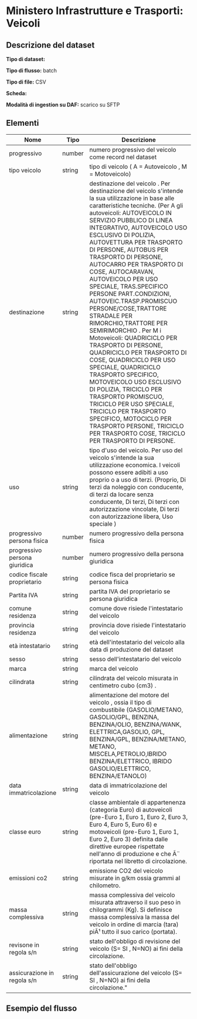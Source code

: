 # Ministero Infrastrutture e Trasporti: Veicoli

## Descrizione del dataset

**Tipo di dataset:** 

**Tipo di flusso:** batch

**Tipo di file:** CSV

**Scheda:** 

**Modalità di ingestion su DAF:** scarico su SFTP


## Elementi

| Nome | Tipo   | Descrizione                     |
|------|--------|---------------------------------|
| progressivo | number | numero progressivo del veicolo come record nel dataset |
| tipo veicolo | string | tipo di veicolo ( A = Autoveicolo , M = Motoveicolo) |
| destinazione | string | destinazione del veicolo . Per destinazione del veicolo s'intende la sua utilizzazione in base alle caratteristiche tecniche.  (Per  A gli autoveicoli: AUTOVEICOLO IN SERVIZIO PUBBLICO DI LINEA INTEGRATIVO, AUTOVEICOLO USO ESCLUSIVO DI POLIZIA, AUTOVETTURA PER TRASPORTO DI PERSONE, AUTOBUS PER TRASPORTO DI PERSONE, AUTOCARRO PER TRASPORTO DI COSE, AUTOCARAVAN, AUTOVEICOLO PER USO SPECIALE, TRAS.SPECIFICO PERSONE PART.CONDIZIONI, AUTOVEIC.TRASP.PROMISCUO PERSONE/COSE,TRATTORE STRADALE PER RIMORCHIO,TRATTORE PER SEMIRIMORCHIO . Per M i Motoveicoli: QUADRICICLO PER TRASPORTO DI PERSONE, QUADRICICLO PER TRASPORTO DI COSE, QUADRICICLO PER USO SPECIALE, QUADRICICLO TRASPORTO SPECIFICO, MOTOVEICOLO USO ESCLUSIVO DI POLIZIA, TRICICLO PER TRASPORTO PROMISCUO, TRICICLO PER USO SPECIALE, TRICICLO PER TRASPORTO SPECIFICO, MOTOCICLO PER TRASPORTO PERSONE, TRICICLO PER TRASPORTO COSE, TRICICLO PER TRASPORTO DI PERSONE. |
| uso | string | tipo d'uso del veicolo. Per uso del veicolo s'intende la sua utilizzazione economica. I veicoli possono essere adibiti a uso proprio o a uso di terzi. (Proprio, Di terzi da noleggio con conducente, di terzi da locare senza conducente, Di terzi, Di terzi con autorizzazione vincolate, Di terzi con autorizzazione libera, Uso speciale ) |
| progressivo persona fisica | number | numero progressivo della persona fisica |
| progressivo persona giuridica | number | numero progressivo della persona giuridica |
| codice fiscale proprietario | string | codice fisca del proprietario se persona fisica |
| Partita IVA | string | partita IVA del proprietario se persona giuridica |
| comune residenza | string | comune dove risiede l'intestatario del veicolo |
| provincia residenza | string | provincia dove risiede l'intestatario del veicolo |
| età  intestatario | string | età dell'intestatario del veicolo alla data di produzione del dataset |
| sesso | string | sesso dell'intestatario del veicolo |
| marca | string | marca del veicolo |
| cilindrata | string | cilindrata del veicolo misurata in centimetro cubo (cm3) .  |
| alimentazione | string | alimentazione del motore del veicolo , ossia il tipo di combustibile (GASOLIO/METANO, GASOLIO/GPL, BENZINA, BENZINA/OLIO, BENZINA/WANK, ELETTRICA,GASOLIO, GPL, BENZINA/GPL, BENZINA/METANO, METANO, MISCELA,PETROLIO,IBRIDO BENZINA/ELETTRICO, IBRIDO GASOLIO/ELETTRICO, BENZINA/ETANOLO) |
| data immatricolazione | string | data di immatricolazione del veicolo |
| classe euro | string | classe ambientale di appartenenza (categoria Euro) di autoveicoli  (pre-Euro 1, Euro 1, Euro 2, Euro 3, Euro 4, Euro 5, Euro 6) e motoveicoli (pre-Euro 1, Euro 1, Euro 2, Euro 3) definita dalle direttive europee rispettate nell'anno di produzione e che Ã¨ riportata nel libretto di circolazione. |
| emissioni co2 | string | emissione CO2 del veicolo misurate in g/km ossia grammi al chilometro. |
| massa complessiva | string | massa complessiva del veicolo misurata attraverso il suo peso in chilogrammi (Kg). Si definisce massa complessiva la massa del veicolo in ordine di marcia (tara) piÃ¹ tutto il suo carico (portata). |
| revisone in regola s/n | string | stato dell'obbligo di revisione del veicolo (S= SI , N=NO) ai fini della circolazione. |
| assicurazione in regola s/n | string | stato dell'obbligo dell'assicurazione del veicolo (S= SI , N=NO) ai fini della circolazione."


## Esempio del flusso

```

```

